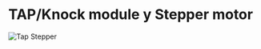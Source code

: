 # TAP/Knock module y Stepper motor


![Tap Stepper](https://user-images.githubusercontent.com/107594036/223947895-22345bb7-bff1-4c1e-b4ac-80144957689e.png)
